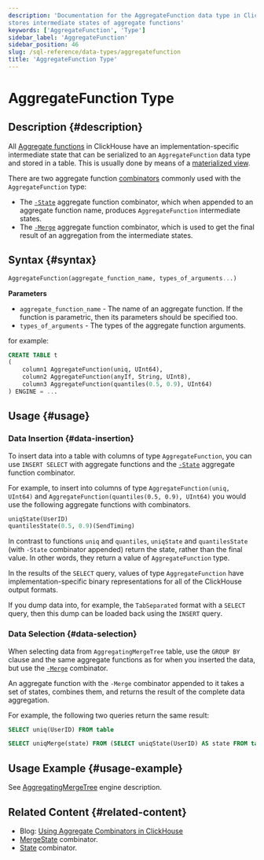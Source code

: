 ```yaml
---
description: 'Documentation for the AggregateFunction data type in ClickHouse, which
stores intermediate states of aggregate functions'
keywords: ['AggregateFunction', 'Type']
sidebar_label: 'AggregateFunction'
sidebar_position: 46
slug: /sql-reference/data-types/aggregatefunction
title: 'AggregateFunction Type'
---
```


# AggregateFunction Type

## Description {#description}

All [Aggregate functions](/sql-reference/aggregate-functions) in ClickHouse have
an implementation-specific intermediate state that can be serialized to an
`AggregateFunction` data type and stored in a table. This is usually done by 
means of a [materialized view](../../sql-reference/statements/create/view.md).

There are two aggregate function [combinators](/sql-reference/aggregate-functions/combinators)
commonly used with the `AggregateFunction` type:

- The [`-State`](/sql-reference/aggregate-functions/combinators#-state) aggregate function combinator, which when appended to an aggregate
  function name, produces `AggregateFunction` intermediate states.
- The [`-Merge`](/sql-reference/aggregate-functions/combinators#-merge) aggregate
  function combinator, which is used to get the final result of an aggregation 
  from the intermediate states.

## Syntax {#syntax}

```sql
AggregateFunction(aggregate_function_name, types_of_arguments...)
```

**Parameters**

- `aggregate_function_name` - The name of an aggregate function. If the function 
   is parametric, then its parameters should be specified too.
- `types_of_arguments` - The types of the aggregate function arguments.

for example:

```sql
CREATE TABLE t
(
    column1 AggregateFunction(uniq, UInt64),
    column2 AggregateFunction(anyIf, String, UInt8),
    column3 AggregateFunction(quantiles(0.5, 0.9), UInt64)
) ENGINE = ...
```

## Usage {#usage}

### Data Insertion {#data-insertion}

To insert data into a table with columns of type `AggregateFunction`, you can 
use `INSERT SELECT` with aggregate functions and the
[`-State`](/sql-reference/aggregate-functions/combinators#-state) aggregate 
function combinator.

For example, to insert into columns of type `AggregateFunction(uniq, UInt64)` and
`AggregateFunction(quantiles(0.5, 0.9), UInt64)` you would use the following 
aggregate functions with combinators.

```sql
uniqState(UserID)
quantilesState(0.5, 0.9)(SendTiming)
```

In contrast to functions `uniq` and `quantiles`, `uniqState` and `quantilesState`
(with `-State` combinator appended) return the state, rather than the final value.
In other words, they return a value of `AggregateFunction` type.

In the results of the `SELECT` query, values of type `AggregateFunction` have 
implementation-specific binary representations for all of the ClickHouse output
formats. 

If you dump data into, for example, the `TabSeparated` format with a `SELECT` 
query, then this dump can be loaded back using the `INSERT` query.

### Data Selection {#data-selection}

When selecting data from `AggregatingMergeTree` table, use the `GROUP BY` clause
and the same aggregate functions as for when you inserted the data, but use the 
[`-Merge`](/sql-reference/aggregate-functions/combinators#-merge) combinator.

An aggregate function with the `-Merge` combinator appended to it takes a set of 
states, combines them, and returns the result of the complete data aggregation.

For example, the following two queries return the same result:

```sql
SELECT uniq(UserID) FROM table

SELECT uniqMerge(state) FROM (SELECT uniqState(UserID) AS state FROM table GROUP BY RegionID)
```

## Usage Example {#usage-example}

See [AggregatingMergeTree](../../engines/table-engines/mergetree-family/aggregatingmergetree.md) engine description.

## Related Content {#related-content}

- Blog: [Using Aggregate Combinators in ClickHouse](https://clickhouse.com/blog/aggregate-functions-combinators-in-clickhouse-for-arrays-maps-and-states)
- [MergeState](/sql-reference/aggregate-functions/combinators#-mergestate)
  combinator.
- [State](/sql-reference/aggregate-functions/combinators#-state) combinator.
